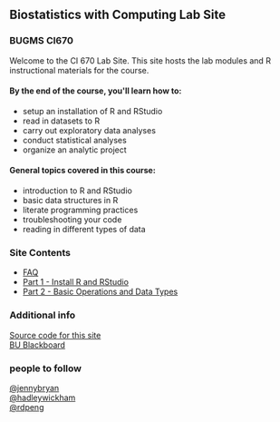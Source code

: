 ##  Biostatistics with Computing Lab Site
### BUGMS CI670

Welcome to the CI 670 Lab Site.  This site hosts the lab modules and R instructional materials for the course.

#### By the end of the course, you'll learn how to:
- setup an installation of R and RStudio
- read in datasets to R
- carry out exploratory data analyses
- conduct statistical analyses
- organize an analytic project

#### General topics covered in this course:
- introduction to R and RStudio
- basic data structures in R
- literate programming practices
- troubleshooting your code
- reading in different types of data

### Site Contents
* [FAQ](FAQ.html)
* [Part 1 - Install R and RStudio](part1_install_r.html)
* [Part 2 - Basic Operations and Data Types](part2_basic_operations_data_types.html)

### Additional info
[Source code for this site](https://github.com/timothytsai/CI670)  
[BU Blackboard](https://learn.bu.edu)

### people to follow
[@jennybryan](https://twitter.com/jennybryan)  
[@hadleywickham](https://twitter.com/hadleywickham)  
[@rdpeng](https://twitter.com/rdpeng)
